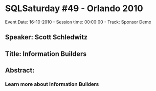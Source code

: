 # SQLSaturday #49 - Orlando 2010
Event Date: 16-10-2010 - Session time: 00:00:00 - Track: Sponsor Demo
## Speaker: Scott Schledwitz
## Title: Information Builders
## Abstract:
### Learn more about Information Builders
